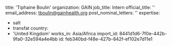title: 'Tiphaine Boulin'
organization: GAIN
job_title: Intern
official_title: ''
email_address: tboulin@gainhealth.org
post_nominal_letters: ''
expertise:
  - salt
  - transfat
country:
  - 'United Kingdom'
works_in: Asia/Africa
import_id: 8441d1d6-7f0e-442b-9fa0-32e594a4e4bb
id: feb340bd-f48e-427b-842f-ef102e7d11e1
